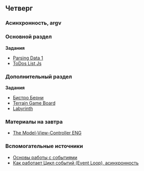 ## Четверг

### Асинхронность, argv
### Основной раздел

**Задания**
- [Parsing Data 1](../../../../parsing-data-1-csv-in-csv-out-challenge)
- [ToDos List Js](../../../../to-do-list-JS)



### Дополнительный раздел

**Задания**
- [Бистро Берни](../../../../algorithms-and-oo-checkpoint-challenge)
- [Terrain Game Board](../../../../js-game-board)
- [Labyrinth](../../../../labyrinth-challenge)


### Материалы на завтра 
- [The Model-View-Controller ENG](../../../../mvc)


### Вспомогательные источники

- [Основы работы с событиями](https://learn.javascript.ru/events-and-timing-depth)
- [Как работает Цикл событий (Event Loop), асинхронность](https://habr.com/ru/company/ruvds/blog/340508/)
